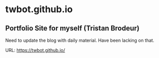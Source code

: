# twbot.github.io

## Portfolio Site for myself (Tristan Brodeur)

Need to update the blog with daily material. Have been lacking on that.

URL: https://twbot.github.io/
